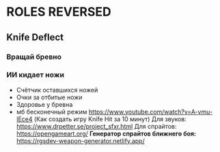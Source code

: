 # ROLES REVERSED
## Knife Deflect
### Вращай бревно
### ИИ кидает ножи
* Счётчик оставшихся ножей
* Очки за отбитые ножи
* Здоровье у бревна
* мб бесконечный режим
https://www.youtube.com/watch?v=A-vmu-lEce4 (Как создать игру Knife Hit за 10 минут)
Для звуков: https://www.drpetter.se/project_sfxr.html
Для спрайтов: https://opengameart.org/ 
**Генератор спрайтов ближнего боя:** https://rgsdev-weapon-generator.netlify.app/